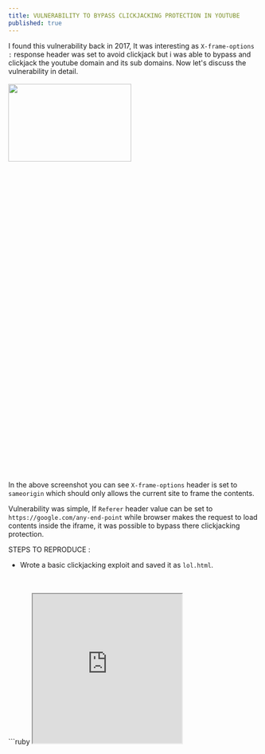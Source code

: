 ```yaml
---
title: VULNERABILITY TO BYPASS CLICKJACKING PROTECTION IN YOUTUBE
published: true
---
```


I found this vulnerability back in 2017, It was interesting as `X-frame-options :` response header was set to avoid clickjack but i was able to bypass and clickjack the youtube domain and its sub domains. Now let's discuss the vulnerability in detail.
<br>
<br>
<img src="https://spidersec.ninja/postimg/p1/img1.png" height="20%" width="70%">
<br>
<br>
In the above screenshot you can see `X-frame-options` header is set to `sameorigin` which should only allows the current site to frame the contents.

Vulnerability was simple, If `Referer` header value can be set to `https://google.com/any-end-point` while browser makes the request to load contents inside the iframe, it was possible to bypass there clickjacking protection.

STEPS TO REPRODUCE :

* Wrote a basic clickjacking exploit and saved it as `lol.html`.
<br>
<br>
  ```ruby
  <iframe src="https://youtube.com" height="300" width="300">
  ```
* Turn on intercept in burp proxy.
* Open the `lol.html` in browser.
* Go to burp proxy and set Referer header as **Referer: https://google.com/onlinechallenge/**.
<br>
<br>
<img src="https://spidersec.ninja/postimg/p1/img2.png" height="20%" width="70%">
<br>
<br>
* Now you can see youtube.com is loaded inside iframe.
<br>
<br>
<img src="https://spidersec.ninja/postimg/p1/img3.png" height="20%" width="70%">
<br>
<br>
<img src="https://spidersec.ninja/postimg/p1/img4.png" height="20%" width="70%">
<br>
<br>

Thats it, thanks for reading.
